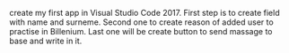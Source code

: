 create my first app in Visual Studio Code 2017. First step is to create field with name and surneme. Second one to create reason of added user to practise in Billenium. Last one will be create button to send massage to base and write in it.